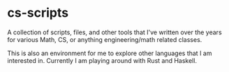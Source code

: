 # cs-scripts

A collection of scripts, files, and other tools that I've written over the
years for various Math, CS, or anything engineering/math related classes.

This is also an environment for me to explore other languages that I am 
interested in. Currently I am playing around with Rust and Haskell.